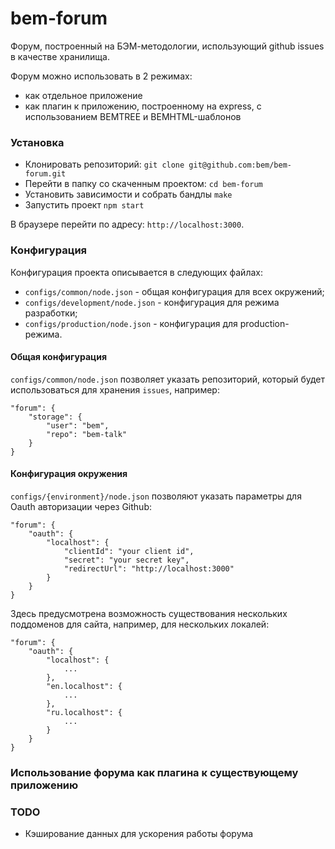 bem-forum
=========

Форум, построенный на БЭМ-методологии, использующий github issues в качестве хранилища.

Форум можно использовать в 2 режимах:

* как отдельное приложение
* как плагин к приложению, построенному на express, c использованием BEMTREE и BEMHTML-шаблонов

### Установка

* Клонировать репозиторий: `git clone git@github.com:bem/bem-forum.git`
* Перейти в папку со скаченным проектом: `cd bem-forum`
* Установить зависимости и собрать бандлы `make`
* Запустить проект `npm start`

В браузере перейти по адресу: `http://localhost:3000`.

### Конфигурация

Конфигурация проекта описывается в следующих файлах:

* `configs/common/node.json` - общая конфигурация для всех окружений;
* `configs/development/node.json` - конфигурация для режима разработки;
* `configs/production/node.json` - конфигурация для production-режима.

#### Общая конфигурация

`configs/common/node.json` позволяет указать репозиторий, который будет
использоваться для хранения `issues`, например:

```
"forum": {
    "storage": {
        "user": "bem",
        "repo": "bem-talk"
    }
}
```

#### Конфигурация окружения

`configs/{environment}/node.json` позволяют указать параметры для Oauth
авторизации через Github:

```
"forum": {
    "oauth": {
        "localhost": {
            "clientId": "your client id",
            "secret": "your secret key",
            "redirectUrl": "http://localhost:3000"
        }
    }
}
```

Здесь предусмотрена возможность существования нескольких поддоменов для сайта,
например, для нескольких локалей:

```
"forum": {
    "oauth": {
        "localhost": {
            ...
        },
        "en.localhost": {
            ...
        },
        "ru.localhost": {
            ...
        }
    }
}
```

### Использование форума как плагина к существующему приложению

### TODO

* Кэширование данных для ускорения работы форума
